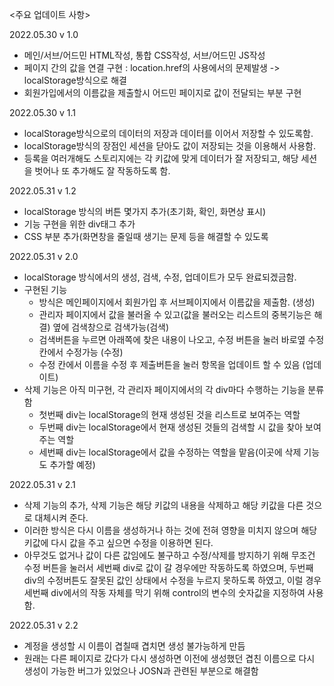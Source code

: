<주요 업데이트 사항>

2022.05.30
v 1.0
- 메인/서브/어드민 HTML작성, 통합 CSS작성, 서브/어드민 JS작성
- 페이지 간의 값을 연결 구현 : location.href의 사용에서의 문제발생 -> localStorage방식으로 해결
- 회원가입에서의 이름값을 제출할시 어드민 페이지로 값이 전달되는 부분 구현

2022.05.30
v 1.1
- localStorage방식으로의 데이터의 저장과 데이터를 이어서 저장할 수 있도록함.
- localStorage방식의 장점인 세션을 닫아도 값이 저장되는 것을 이용해서 사용함.
- 등록을 여러개해도 스토리지에는 각 키값에 맞게 데이터가 잘 저장되고, 해당 세션을 벗어나 또 추가해도 잘 작동하도록 함.

2022.05.31
v 1.2
- localStorage 방식의 버튼 몇가지 추가(초기화, 확인, 화면상 표시)
- 기능 구현을 위한 div태그 추가
- CSS 부분 추가(화면창을 줄일때 생기는 문제 등을 해결할 수 있도록

2022.05.31
v 2.0
- localStorage 방식에서의 생성, 검색, 수정, 업데이트가 모두 완료되겠금함.
- 구현된 기능
	- 방식은 메인페이지에서 회원가입 후 서브페이지에서 이름값을 제출함. (생성)
	- 관리자 페이지에서 값을 불러올 수 있고(값을 불러오는 리스트의 중복기능은 해결) 옆에 검색창으로 검색가능(검색)
	- 검색버튼을 누르면 아래쪽에 찾은 내용이 나오고, 수정 버튼을 눌러 바로옆 수정 칸에서 수정가능 (수정)
	- 수정 칸에서 이름을 수정 후 제출버튼을 눌러 항목을 업데이트 할 수 있음 (업데이트)
- 삭제 기능은 아직 미구현, 각 관리자 페이지에서의 각 div마다 수행하는 기능을 분류함
	- 첫번째 div는 localStorage의 현재 생성된 것을 리스트로 보여주는 역할
	- 두번째 div는 localStorage에서 현재 생성된 것들의 검색할 시 값을 찾아 보여주는 역할
	- 세번째 div는 localStorage에서 값을 수정하는 역할을 맡음(이곳에 삭제 기능도 추가할 예정)
	
2022.05.31
v 2.1
- 삭제 기능의 추가, 삭제 기능은 해당 키값의 내용을 삭제하고 해당 키값을 다른 것으로 대체시켜 준다.
- 이러한 방식은 다시 이름을 생성하거나 하는 것에 전혀 영향을 미치지 않으며 해당 키값에 다시 값을 주고 싶으면 수정을 이용하면 된다.
- 아무것도 없거나 값이 다른 값임에도 불구하고 수정/삭제를 방지하기 위해 무조건 수정 버튼을 눌러서 세번째 div로 값이 갈 경우에만 작동하도록 하였으며, 두번째 div의 수정버튼도 잘못된 값인 상태에서 수정을 누르지 못하도록 하였고, 이럴 경우 세번째 div에서의 작동 자체를 막기 위해 control의 변수의 숫자값을 지정하여 사용함.

2022.05.31
v 2.2
- 계정을 생성할 시 이름이 겹칠때 겹치면 생성 불가능하게 만듬
- 원래는 다른 페이지로 갔다가 다시 생성하면 이전에 생성했던 겹친 이름으로 다시 생성이 가능한 버그가 있었으나 JOSN과 관련된 부분으로 해결함